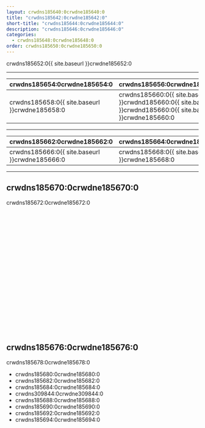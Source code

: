 ```yaml
---
layout: crwdns185640:0crwdne185640:0
title: "crwdns185642:0crwdne185642:0"
short-title: "crwdns185644:0crwdne185644:0"
description: "crwdns185646:0crwdne185646:0"
categories:
  - crwdns185648:0crwdne185648:0
order: crwdns185650:0crwdne185650:0
---
```


crwdns185652:0{{ site.baseurl }}crwdne185652:0

<hr />

| crwdns185654:0crwdne185654:0                                            | crwdns185656:0crwdne185656:0                                                                                   |
| ----------------------------------------------------------------------- | -------------------------------------------------------------------------------------------------------------- |
| crwdns185658:0{{ site.baseurl }}crwdne185658:0 &nbsp;&nbsp;&nbsp;&nbsp; | crwdns185660:0{{ site.baseurl }}crwdnd185660:0{{ site.baseurl }}crwdnd185660:0{{ site.baseurl }}crwdne185660:0 |

<hr />

| crwdns185662:0crwdne185662:0                                           | crwdns185664:0crwdne185664:0                   |
| ---------------------------------------------------------------------- | ---------------------------------------------- |
| crwdns185666:0{{ site.baseurl }}crwdne185666:0&nbsp;&nbsp;&nbsp;&nbsp; | crwdns185668:0{{ site.baseurl }}crwdne185668:0 |

<hr />

## crwdns185670:0crwdne185670:0

crwdns185672:0crwdne185672:0

<div class="video-wrapper">
<iframe width="560" height="315" src="crwdns185674:0crwdne185674:0" frameborder="0" allow="autoplay; encrypted-media" allowfullscreen mark="crwd-mark"></iframe>
</div>

## crwdns185676:0crwdne185676:0

crwdns185678:0crwdne185678:0

- crwdns185680:0crwdne185680:0
- crwdns185682:0crwdne185682:0
- crwdns185684:0crwdne185684:0
- crwdns309844:0crwdne309844:0
- crwdns185688:0crwdne185688:0
- crwdns185690:0crwdne185690:0
- crwdns185692:0crwdne185692:0
- crwdns185694:0crwdne185694:0